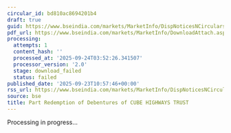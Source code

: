 ```yaml
---
circular_id: bd810ac8694201b4
draft: true
guid: https://www.bseindia.com/markets/MarketInfo/DispNoticesNCirculars.aspx?Noticeid={8B260756-0FE6-4CCE-91F1-4158B65B77A4}&noticeno=20250923-16&dt=09/23/2025&icount=16&totcount=84&flag=0
pdf_url: https://www.bseindia.com/markets/MarketInfo/DownloadAttach.aspx?id=20250923-16&attachedId=
processing:
  attempts: 1
  content_hash: ''
  processed_at: '2025-09-24T03:52:26.341507'
  processor_version: '2.0'
  stage: download_failed
  status: failed
published_date: '2025-09-23T10:57:46+00:00'
rss_url: https://www.bseindia.com/markets/MarketInfo/DispNoticesNCirculars.aspx?Noticeid={8B260756-0FE6-4CCE-91F1-4158B65B77A4}&noticeno=20250923-16&dt=09/23/2025&icount=16&totcount=84&flag=0
source: bse
title: Part Redemption of Debentures of CUBE HIGHWAYS TRUST
---
```


Processing in progress...
